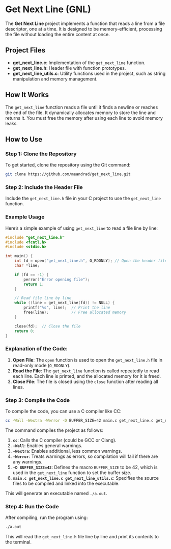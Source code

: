 # Get Next Line (GNL)

The **Get Next Line** project implements a function that reads a line from a file descriptor, one at a time. It is designed to be memory-efficient, processing the file without loading the entire content at once.

## Project Files

- **get_next_line.c**: Implementation of the `get_next_line` function.
- **get_next_line.h**: Header file with function prototypes.
- **get_next_line_utils.c**: Utility functions used in the project, such as string manipulation and memory management.

## How It Works

The `get_next_line` function reads a file until it finds a newline or reaches the end of the file. It dynamically allocates memory to store the line and returns it. You must free the memory after using each line to avoid memory leaks.

## How to Use

### Step 1: Clone the Repository

To get started, clone the repository using the Git command:

```bash
git clone https://github.com/meandrad/get_next_line.git
```

### Step 2: Include the Header File

Include the `get_next_line.h` file in your C project to use the `get_next_line` function.

### Example Usage

Here’s a simple example of using `get_next_line` to read a file line by line:

```c
#include "get_next_line.h"
#include <fcntl.h>
#include <stdio.h>

int main() {
    int fd = open("get_next_line.h", O_RDONLY); // Open the header file
    char *line;

    if (fd == -1) {
        perror("Error opening file");
        return 1;
    }

    // Read file line by line
    while ((line = get_next_line(fd)) != NULL) {
        printf("%s", line);  // Print the line
        free(line);          // Free allocated memory
    }

    close(fd);  // Close the file
    return 0;
}
```

### Explanation of the Code:

1. **Open File**: The `open` function is used to open the `get_next_line.h` file in read-only mode (`O_RDONLY`).
2. **Read the File**: The `get_next_line` function is called repeatedly to read each line. Each line is printed, and the allocated memory for it is freed.
3. **Close File**: The file is closed using the `close` function after reading all lines.

### Step 3: Compile the Code

To compile the code, you can use a C compiler like CC:

```bash
cc -Wall -Wextra -Werror -D BUFFER_SIZE=42 main.c get_next_line.c get_next_line_utils.c
```
The command compiles the project as follows:

1. **`cc`**: Calls the C compiler (could be GCC or Clang).
2. **`-Wall`**: Enables general warnings.
3. **`-Wextra`**: Enables additional, less common warnings.
4. **`-Werror`**: Treats warnings as errors, so compilation will fail if there are any warnings.
5. **`-D BUFFER_SIZE=42`**: Defines the macro `BUFFER_SIZE` to be 42, which is used in the `get_next_line` function to set the buffer size.
6. **`main.c get_next_line.c get_next_line_utils.c`**: Specifies the source files to be compiled and linked into the executable.

This will generate an executable named `./a.out`.

### Step 4: Run the Code

After compiling, run the program using:

```bash
./a.out
```

This will read the `get_next_line.h` file line by line and print its contents to the terminal.
